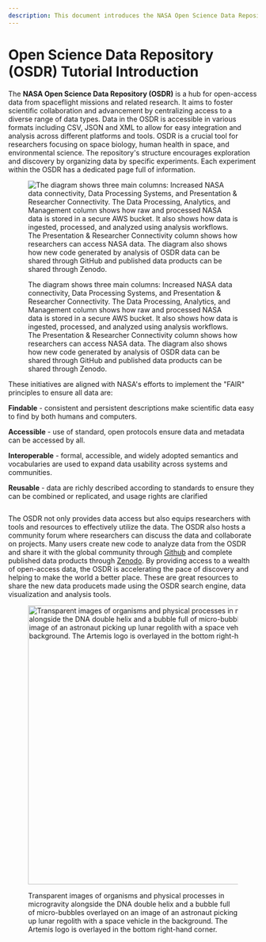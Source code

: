 ```yaml
---
description: This document introduces the NASA Open Science Data Repository (OSDR).
---
```


# Open Science Data Repository (OSDR) Tutorial Introduction

The **NASA Open Science Data Repository (OSDR)** is a hub for open-access data from spaceflight missions and related research. It aims to foster scientific collaboration and advancement by centralizing access to a diverse range of data types. Data in the OSDR is accessible in various formats including CSV, JSON and XML to allow for easy integration and analysis across different platforms and tools. OSDR is a crucial tool for researchers focusing on space biology, human health in space, and environmental science. The repository's structure encourages exploration and discovery by organizing data by specific experiments. Each experiment within the OSDR has a dedicated page full of information.

<figure><img src="../../../OSDR-Tutorial/_build_04/html/_sources/.gitbook/assets/1.png" alt="The diagram shows three main columns: Increased NASA data connectivity, Data Processing Systems, and Presentation &#x26; Researcher Connectivity. The Data Processing, Analytics, and Management column shows how raw and processed NASA data is stored in a secure AWS bucket. It also shows how data is ingested, processed, and analyzed using analysis workflows. The Presentation &#x26; Researcher Connectivity column shows how researchers can access NASA data. The diagram also shows how new code generated by analysis of OSDR data can be shared through GitHub and published data products can be shared through Zenodo."><figcaption><p>The diagram shows three main columns: Increased NASA data connectivity, Data Processing Systems, and Presentation &#x26; Researcher Connectivity. The Data Processing, Analytics, and Management column shows how raw and processed NASA data is stored in a secure AWS bucket. It also shows how data is ingested, processed, and analyzed using analysis workflows. The Presentation &#x26; Researcher Connectivity column shows how researchers can access NASA data. The diagram also shows how new code generated by analysis of OSDR data can be shared through GitHub and published data products can be shared through Zenodo.</p></figcaption></figure>

These initiatives are aligned with NASA's efforts to implement the "FAIR" principles to ensure all data are:

**Findable** - consistent and persistent descriptions make scientific data easy to find by both humans and computers.

**Accessible** - use of standard, open protocols ensure data and metadata can be accessed by all.

**Interoperable** - formal, accessible, and widely adopted semantics and vocabularies are used to expand data usability across systems and communities.

**Reusable** - data are richly described according to standards to ensure they can be combined or replicated, and usage rights are clarified

<figure><img src="https://osdr.nasa.gov/bio/images/OpenScience_Figure_900_by_417.png" alt=""><figcaption></figcaption></figure>

The OSDR not only provides data access but also equips researchers with tools and resources to effectively utilize the data. The OSDR also hosts a community forum where researchers can discuss the data and collaborate on projects. Many users create new code to analyze data from the OSDR and share it with the global community through [Github](https://github.com/home?ef\_id=\_k\_CjwKCAjwh4-wBhB3EiwAeJsppMHiLbFn6etYV1MhQ0SFkFleuabJ06j3WOdRDMXgm0lrHpvFeuqUFhoCgxAQAvD\_BwE\_k\_\&OCID=AIDcmmcwpj1e5v\_SEM\_\_k\_CjwKCAjwh4-wBhB3EiwAeJsppMHiLbFn6etYV1MhQ0SFkFleuabJ06j3WOdRDMXgm0lrHpvFeuqUFhoCgxAQAvD\_BwE\_k\_\&gad\_source=1\&gclid=CjwKCAjwh4-wBhB3EiwAeJsppMHiLbFn6etYV1MhQ0SFkFleuabJ06j3WOdRDMXgm0lrHpvFeuqUFhoCgxAQAvD\_BwE) and complete published data products through [Zenodo](https://zenodo.org/). By providing access to a wealth of open-access data, the OSDR is accelerating the pace of discovery and helping to make the world a better place. These are great resources to share the new data producets made using the OSDR search engine, data visualization and analysis tools.

<figure><img src="../../../OSDR-Tutorial/_build_04/html/_sources/.gitbook/assets/artemis_cover.png" alt="Transparent images of organisms and physical processes in microgravity alongside the DNA double helix and a bubble full of micro-bubbles overlayed on an image of an astronaut picking up lunar regolith with a space vehicle in the background. The Artemis logo is overlayed in the bottom right-hand corner." width="563"><figcaption><p>Transparent images of organisms and physical processes in microgravity alongside the DNA double helix and a bubble full of micro-bubbles overlayed on an image of an astronaut picking up lunar regolith with a space vehicle in the background. The Artemis logo is overlayed in the bottom right-hand corner.</p></figcaption></figure>
